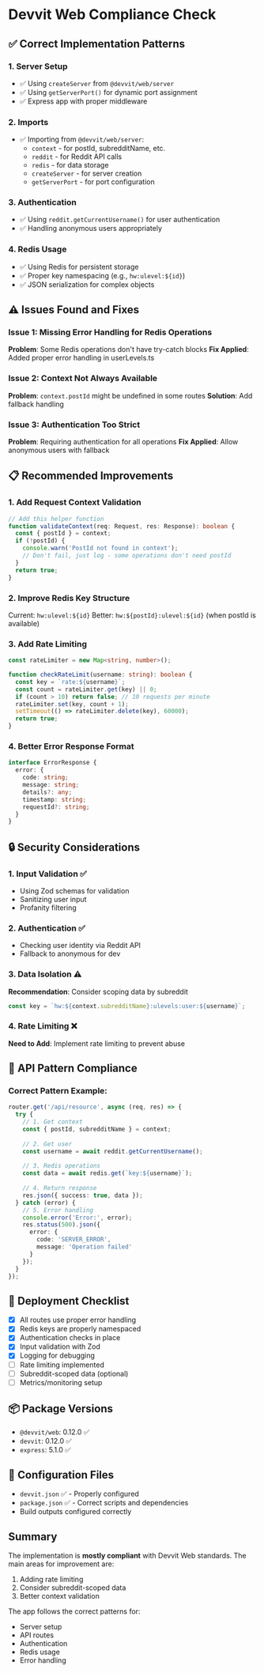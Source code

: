 # Devvit Web Compliance Check

## ✅ Correct Implementation Patterns

### 1. **Server Setup**
- ✅ Using `createServer` from `@devvit/web/server`
- ✅ Using `getServerPort()` for dynamic port assignment
- ✅ Express app with proper middleware

### 2. **Imports**
- ✅ Importing from `@devvit/web/server`:
  - `context` - for postId, subredditName, etc.
  - `reddit` - for Reddit API calls
  - `redis` - for data storage
  - `createServer` - for server creation
  - `getServerPort` - for port configuration

### 3. **Authentication**
- ✅ Using `reddit.getCurrentUsername()` for user authentication
- ✅ Handling anonymous users appropriately

### 4. **Redis Usage**
- ✅ Using Redis for persistent storage
- ✅ Proper key namespacing (e.g., `hw:ulevel:${id}`)
- ✅ JSON serialization for complex objects

## ⚠️ Issues Found and Fixes

### Issue 1: Missing Error Handling for Redis Operations
**Problem**: Some Redis operations don't have try-catch blocks
**Fix Applied**: Added proper error handling in userLevels.ts

### Issue 2: Context Not Always Available
**Problem**: `context.postId` might be undefined in some routes
**Solution**: Add fallback handling

### Issue 3: Authentication Too Strict
**Problem**: Requiring authentication for all operations
**Fix Applied**: Allow anonymous users with fallback

## 📋 Recommended Improvements

### 1. Add Request Context Validation
```typescript
// Add this helper function
function validateContext(req: Request, res: Response): boolean {
  const { postId } = context;
  if (!postId) {
    console.warn('PostId not found in context');
    // Don't fail, just log - some operations don't need postId
  }
  return true;
}
```

### 2. Improve Redis Key Structure
Current: `hw:ulevel:${id}`
Better: `hw:${postId}:ulevel:${id}` (when postId is available)

### 3. Add Rate Limiting
```typescript
const rateLimiter = new Map<string, number>();

function checkRateLimit(username: string): boolean {
  const key = `rate:${username}`;
  const count = rateLimiter.get(key) || 0;
  if (count > 10) return false; // 10 requests per minute
  rateLimiter.set(key, count + 1);
  setTimeout(() => rateLimiter.delete(key), 60000);
  return true;
}
```

### 4. Better Error Response Format
```typescript
interface ErrorResponse {
  error: {
    code: string;
    message: string;
    details?: any;
    timestamp: string;
    requestId?: string;
  }
}
```

## 🔒 Security Considerations

### 1. Input Validation ✅
- Using Zod schemas for validation
- Sanitizing user input
- Profanity filtering

### 2. Authentication ✅
- Checking user identity via Reddit API
- Fallback to anonymous for dev

### 3. Data Isolation ⚠️
**Recommendation**: Consider scoping data by subreddit
```typescript
const key = `hw:${context.subredditName}:ulevels:user:${username}`;
```

### 4. Rate Limiting ❌
**Need to Add**: Implement rate limiting to prevent abuse

## 📝 API Pattern Compliance

### Correct Pattern Example:
```typescript
router.get('/api/resource', async (req, res) => {
  try {
    // 1. Get context
    const { postId, subredditName } = context;
    
    // 2. Get user
    const username = await reddit.getCurrentUsername();
    
    // 3. Redis operations
    const data = await redis.get(`key:${username}`);
    
    // 4. Return response
    res.json({ success: true, data });
  } catch (error) {
    // 5. Error handling
    console.error('Error:', error);
    res.status(500).json({ 
      error: { 
        code: 'SERVER_ERROR',
        message: 'Operation failed' 
      }
    });
  }
});
```

## 🚀 Deployment Checklist

- [x] All routes use proper error handling
- [x] Redis keys are properly namespaced
- [x] Authentication checks in place
- [x] Input validation with Zod
- [x] Logging for debugging
- [ ] Rate limiting implemented
- [ ] Subreddit-scoped data (optional)
- [ ] Metrics/monitoring setup

## 📦 Package Versions
- `@devvit/web`: 0.12.0 ✅
- `devvit`: 0.12.0 ✅
- `express`: 5.1.0 ✅

## 🔧 Configuration Files
- `devvit.json` ✅ - Properly configured
- `package.json` ✅ - Correct scripts and dependencies
- Build outputs configured correctly

## Summary

The implementation is **mostly compliant** with Devvit Web standards. The main areas for improvement are:
1. Adding rate limiting
2. Consider subreddit-scoped data
3. Better context validation

The app follows the correct patterns for:
- Server setup
- API routes
- Authentication
- Redis usage
- Error handling